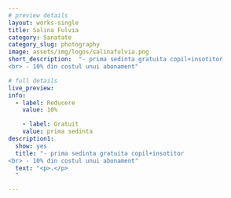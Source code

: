 ```yaml
---
# preview details
layout: works-single
title: Salina Fulvia
category: Sanatate
category_slug: photography
image: assets/img/logos/salinafulvia.png
short_description:  "- prima sedinta gratuita copil+insotitor
<br> - 10% din costul unui abonament"

# full details
live_preview:
info:
  - label: Reducere
    value: 10% 

    - label: Gratuit
    value: prima sedinta
description1:
  show: yes
  title: "- prima sedinta gratuita copil+insotitor
<br> - 10% din costul unui abonament"
  text: "<p>.</p>
  "

---
```

